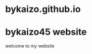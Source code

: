 # bykaizo.github.io
<html>
  <head>
    <title>bykaizo website</title>
  </head>

  <body>
    <h1>bykaizo45 website</h1>
    <p>welcome to my website</p>

  </body>




</html>
